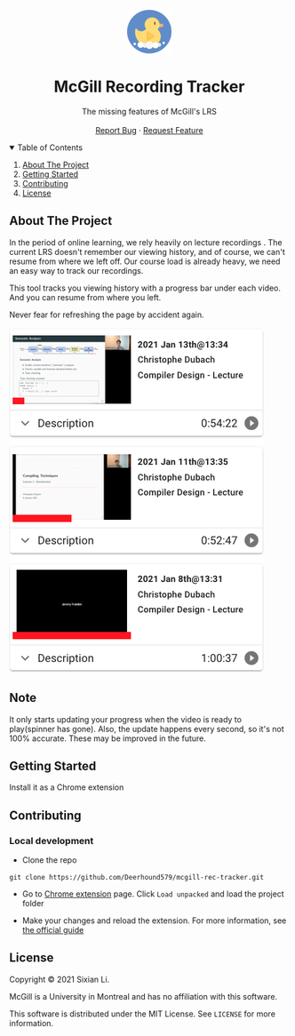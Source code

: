 <!--
Template taken from
https://github.com/othneildrew/Best-README-Template/blob/master/README.md
-->
<!-- PROJECT LOGO -->
<br />
<p align="center">
  <a href="https://github.com/Deerhound579/mcgill-rec-tracker/images/logo.png">
    <img src="images/logo.png" alt="Logo" width="80" height="80">
  </a>

  <h1 align="center">McGill Recording Tracker</h1>

  <p align="center">
    The missing features of McGill's LRS
    <br />
    <br />
    <a href="https://github.com/Deerhound579/mcgill-rec-tracker/issues">Report Bug</a>
    ·
    <a href="https://github.com/Deerhound579/mcgill-rec-tracker/issues">Request Feature</a>
  </p>
</p>

<!-- TABLE OF CONTENTS -->
<details open="open">
  <summary>Table of Contents</summary>
  <ol>
    <li>
      <a href="#about-the-project">About The Project</a>
    </li>
    <li>
      <a href="#getting-started">Getting Started</a>
    </li>
    <li><a href="#contributing">Contributing</a></li>
    <li><a href="#license">License</a></li>
  </ol>
</details>

<!-- ABOUT THE PROJECT -->

## About The Project

In the period of online learning, we rely heavily on lecture recordings . The
current LRS doesn't remember our viewing history, and of course, we can't resume
from where we left off. Our course load is already heavy, we need an easy way to
track our recordings.

This tool tracks you viewing history with a progress bar under each video. And
you can resume from where you left.

Never fear for refreshing the page by accident again.

![progree-bar](images/progress-bar.png)

<!-- Reminder -->

## Note

It only starts updating your progress when the video is ready to play(spinner
has gone). Also, the update happens every second, so it's not 100% accurate.
These may be improved in the future.

<!-- GETTING STARTED -->

## Getting Started

Install it as a Chrome extension

<!-- CONTRIBUTING -->

## Contributing

### Local development

- Clone the repo

```
git clone https://github.com/Deerhound579/mcgill-rec-tracker.git
```

- Go to [Chrome extension](chrome://extensions/) page. Click `Load unpacked` and
  load the project folder

- Make your changes and reload the extension. For more information, see
  [the official guide](https://developer.chrome.com/docs/extensions/mv2/getstarted/)

<!-- LICENSE -->

## License

Copyright © 2021 Sixian Li.

McGill is a University in Montreal and has no affiliation with this software.

This software is distributed under the MIT License. See `LICENSE` for more
information.
